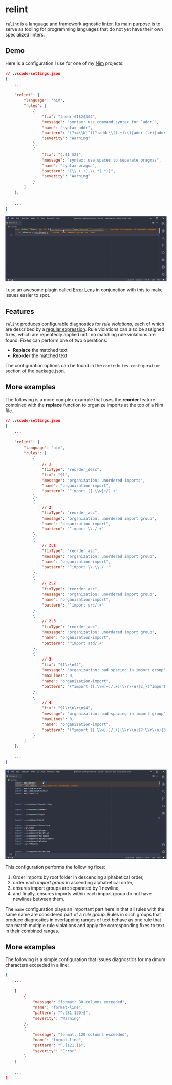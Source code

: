 # relint

`relint` is a language and framework agnostic linter. Its main purpose is to serve as tooling for programming languages that do not yet have their own specialized linters.

## Demo

Here is a configuration I use for one of my [Nim](https://nim-lang.org/) projects:

```json
// .vscode/settings.json
{
    ...

    "relint": {
        "language": "nim",
        "rules": [
            {
                "fix": "(addr)$1$2$3$4",
                "message": "syntax: use command syntax for `addr`",
                "name": "syntax-addr",
                "pattern": "(?<=\\W|^)(?:addr\\((.+)\\)|addr (.+)|addr: (.+)|(.+)\\.addr)",
                "severity": "Warning"
            },
            {
                "fix": "{.$1 $2}",
                "message": "syntax: use spaces to separate pragmas",
                "name": "syntax-pragma",
                "pattern": "{\\.(.+),\\ *(.*)}",
                "severity": "Warning"
            }
        ]
    },

    ...
}
```

![Demo1](assets/relint-demo1.gif?raw=true)

I use an awesome plugin called [Error Lens](https://marketplace.visualstudio.com/items?itemName=usernamehw.errorlens) in conjunction with this to make issues easier to spot.

## Features

`relint` produces configurable diagnostics for *rule violations*, each of which are described by a [regular expression](https://www.regular-expressions.info/). Rule violations can also be assigned fixes, which are repeatedly applied until no matching rule violations are found. Fixes can perform one of two operations:

- **Replace** the matched text
- **Reorder** the matched text

The configuration options can be found in the `contributes.configuration` section of the [package.json](package.json).

## More examples

The following is a more complex example that uses the **reorder** feature combined with the **replace** function to organize imports at the top of a Nim file.

```json
// .vscode/settings.json
{
    ...

    "relint": {
        "language": "nim",
        "rules": [
            {
                // 1
                "fixType": "reorder_desc",
                "fix": "$1",
                "message": "organization: unordered imports",
                "name": "organization-import",
                "pattern": "^import ([.\\w]+/).+"
            },
            {
                // 2
                "fixType": "reorder_asc",
                "message": "organization: unordered import group",
                "name": "organization-import",
                "pattern": "^import \\./.+"
            },
            {
                // 2.1
                "fixType": "reorder_asc",
                "message": "organization: unordered import group",
                "name": "organization-import",
                "pattern": "^import \\.\\./.+"
            },
            {
                // 2.2
                "fixType": "reorder_asc",
                "message": "organization: unordered import group",
                "name": "organization-import",
                "pattern": "^import src/.+"
            },
            {
                // 2.3
                "fixType": "reorder_asc",
                "message": "organization: unordered import group",
                "name": "organization-import",
                "pattern": "^import std/.+"
            },
            {
                // 3
                "fix": "$1\r\n$4",
                "message": "organization: bad spacing in import group",
                "maxLines": 0,
                "name": "organization-import",
                "pattern": "(^import ([.\\w]+)/.+)(\\r\\n){2,}(^import \\2/.+)"
            },
            {
                // 4
                "fix": "$1\r\n\r\n$4",
                "message": "organization: bad spacing in import group",
                "maxLines": 0,
                "name": "organization-import",
                "pattern": "(^import ([.\\w]+)/.+)(\\r\\n|(?:\\r\\n){3,})(^import (?!\\2/).+)"
            }
        ]
    },

    ...
}
```

![Demo2](assets/relint-demo2.gif?raw=true)

This configuration performs the following fixes:

1. Order imports by root folder in descending alphabetical order,
1. order each *import group* in ascending alphabetical order,
1. ensures import groups are separated by 1 newline,
1. and finally, ensures imports within each import group do not have newlines between them.

The `name` configuration plays an important part here in that all rules with the same name are considered part of a *rule group*. Rules in such groups that produce diagnostics in overlapping ranges of text behave as one rule that can match multiple rule violations and apply the corresponding fixes to text in their combined ranges.

## More examples

The following is a simple configuration that issues diagnostics for maximum characters exceeded in a line:

```json
{
    ...

    [
        {
            "message": "format: 80 columns exceeded",
            "name": "format-line",
            "pattern": "^.{81,120}$",
            "severity": "Warning"
        },
        {
            "message": "format: 120 columns exceeded",
            "name": "format-line",
            "pattern": "^.{121,}$",
            "severity": "Error"
        }
    ]

    ...
}
```
